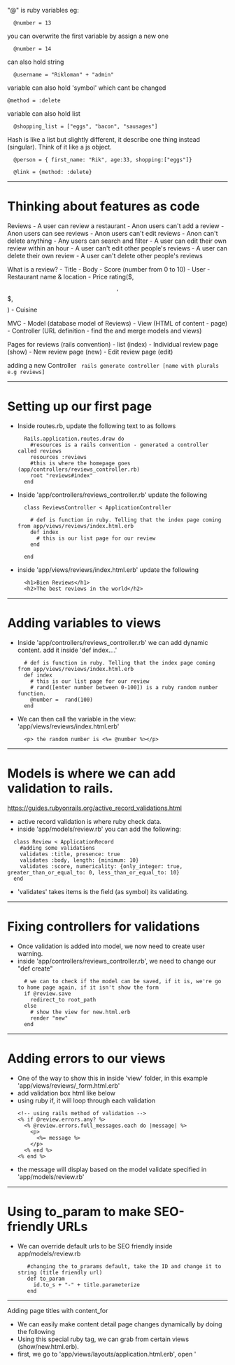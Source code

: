 "@" is ruby variables eg:
  ```
    @number = 13
  ```
  you can overwrite the first variable by assign a new one

  ```
    @number = 14
  ```
  can also hold string

  ```
    @username = "Rikloman" + "admin"
  ```

  variable can also hold 'symbol' which cant be changed

  ```
  @method = :delete
  ```

  variable can also hold list

  ```
    @shopping_list = ["eggs", "bacon", "sausages"]
  ```

Hash is like a list but slightly different, it describe one thing instead (singular). Think of it like a js object.

  ```
    @person = { first_name: "Rik", age:33, shopping:["eggs"]}
  ```
  ```
    @link = {method: :delete}
  ```

--------------------------------------------------------------------------------

# Thinking about features as code

  Reviews
    - A user can review a restaurant
    - Anon users can't add a review
    - Anon users can see reviews
    - Anon users can't edit reviews
    - Anon can't delete anything
    - Any users can search and filter
    - A user can edit their own review within an hour
    - A user can't edit other people's reviews
    - A user can delete their own review
    - A user can't delete other people's reviews

  What is a review?
    - Title
    - Body
    - Score (number from 0 to 10)
    - User
    - Restaurant name & location
    - Price rating($, $$, $$$, $$$$)
    - Cuisine

  MVC
    - Model (database model of Reviews)
    - View (HTML of content - page)
    - Controller (URL definition - find the and merge models and views)

  Pages for reviews (rails convention)
    - list (index)
    - Individual review page (show)
    - New review page (new)
    - Edit review page (edit)

  adding a new Controller
  ``` rails generate controller [name with plurals e.g reviews]```

--------------------------------------------------------------------------------

# Setting up our first page

  - Inside routes.rb, update the following text to as follows
    ```
      Rails.application.routes.draw do
        #resources is a rails convention - generated a controller called reviews
        resources :reviews
        #this is where the homepage goes (app/controllers/reviews_controller.rb)
        root "reviews#index"
      end
    ```
  - Inside 'app/controllers/reviews_controller.rb' update the following
    ```
      class ReviewsController < ApplicationController

        # def is function in ruby. Telling that the index page coming from app/views/reviews/index.html.erb
        def index
          # this is our list page for our review
        end

      end
    ```
  - inside 'app/views/reviews/index.html.erb' update the following
    ```
      <h1>Bien Reviews</h1>
      <h2>The best reviews in the world</h2>

    ```
--------------------------------------------------------------------------------
# Adding variables to views

  - Inside 'app/controllers/reviews_controller.rb' we can add dynamic content. add it inside 'def index....'
    ```
      # def is function in ruby. Telling that the index page coming from app/views/reviews/index.html.erb
      def index
        # this is our list page for our review
        # rand([enter number between 0-100]) is a ruby random number function.
        @number =  rand(100)
      end
    ```
  - We can then call the variable in the view: 'app/views/reviews/index.html.erb'
    ```
      <p> the random number is <%= @number %></p>
    ```

--------------------------------------------------------------------------------

# Models is where we can add validation to rails.
https://guides.rubyonrails.org/active_record_validations.html

 - active record validation is where ruby check data.
 - inside 'app/models/review.rb' you can add the following:

 ```
   class Review < ApplicationRecord
     #adding some validations
     validates :title, presence: true
     validates :body, length: {minimum: 10}
     validates :score, numericality: {only_integer: true, greater_than_or_equal_to: 0, less_than_or_equal_to: 10}
   end
 ```
 - 'validates' takes items is the field (as symbol) its validating.


--------------------------------------------------------------------------------

# Fixing controllers for validations

 - Once validation is added into model, we now need to create user warning.
 - inside 'app/controllers/reviews_controller.rb', we need to change our "def create"
    ```
      # we can to check if the model can be saved, if it is, we're go to home page again, if it isn't show the form
      if @review.save
        redirect_to root_path
      else
        # show the view for new.html.erb
        render "new"
      end
    ```

--------------------------------------------------------------------------------

# Adding errors to our views

  - One of the way to show this in inside 'view' folder, in this example 'app/views/reviews/_form.html.erb'
  - add validation box html like below
  - using ruby if, it will loop through each validation
    ```
    <!-- using rails method of validation -->
    <% if @review.errors.any? %>
      <% @review.errors.full_messages.each do |message| %>
        <p>
          <%= message %>
        </p>
      <% end %>
    <% end %>
    ```
  - the message will display based on the model validate specified in 'app/models/review.rb'

--------------------------------------------------------------------------------

# Using to_param to make SEO-friendly URLs

 - We can override default urls to be SEO friendly inside app/models/review.rb
   ```
      #changing the to_prarams default, take the ID and change it to string (title friendly url)
      def to_param
        id.to_s + "-" + title.parameterize
      end
   ```

--------------------------------------------------------------------------------

Adding page titles with content_for

  - We can easily make content detail page changes dynamically by doing the following
  - Using this special ruby tag, we can grab from certain views (show/new.html.erb).
  - first, we go to 'app/views/layouts/application.html.erb', open '<title>' since this shows everywhere on the site
    ```
      <title> <%= content_for :page_title %> - SuperhiBien </title>
    ```
  - Now create a 'ruby symbol' inside 'app/views/reviews/show.html.erb' (top of the page)
    ```
      <!-- Define it here, so this will print out on the application.html.erb -->
      <% content_for :page_title, @review.title %>
    ```
  - for views that might have a variable to put, we can do the following app/views/reviews/new.html.erb
    ```
      <!-- dont print out coz we going to print elsewhere -->
      <% content_for :page_title, "Add a new review" %>
    ```

--------------------------------------------------------------------------------

Adding new database fields with migrations
https://edgeguides.rubyonrails.org/active_record_migrations.html

 - We can find out what's in our database by 'db/schema.rb'
 - Remember DO NOT EDIT this.
 - What we should do instead is add a migration, located inside 'db/migrate'
 - so go to command and run the following
   ```
     rails generate migration [name of migration] i.e add_new_info_to_review
   ```
 - it will then generate another db file, inside it we add the following code in between 'def change'
   ```
    def change
      add_column :reviews, :phone_number, :string
      add_column :reviews, :ambiance, :string
    end
   ```
  - So it will like as follow:
    add_column :[name of table], :[name of field], :[type of field]

  - Remember to always double check and save. Its easier than having to re-do the whole process
  - Once ok, go back to the terminal and run
    ```
      rails db:migrate
    ```
  - To double check whether the migration is successful, you can go to 'db/schema.rb', it should just update itself

  - You can now add validation model inside 'review.rb' and view 'app/views/reviews/_form.html.erb'

  - also dont forget to update controller 'app/controllers/reviews_controller.rb'
    ```
      # creating a new function that will hold templated function
      def form_params
        params.require(:review).permit(:title, :restaurant, :body, :score, :ambiance)
      end
    ```
  - in order to display the new fields in detail view, dont forget to update here too: 'app/views/reviews/show.html.erb'

--------------------------------------------------------------------------------

How to add filter params

  - Inside 'app/controllers/reviews_controller.rb' you can filter by using query parameter in the url

    ```
      # def is function in ruby. Telling that the index page coming from app/views/reviews/index.html.erb
      def index
        # this is our list page for our review
        # variable is @.
        # creating a filter variable for price
        @price = params[:price]
        #creating a filter variable for cuisine
        @cuisine = params[:cuisine]

        #filtering properly by get all the reviews "Review" model from the database
        #creating new review variable as ruby list[]
        #@reviews = ["The Smile", "Baby Bo's", "Chipotle", "nandos"]
        @reviews = Review.all

        # filtering by price. this will toggle on/off depend when it has filter
        if @price.present?
          #take all of the review we have and replace the original review with filtered ones
          # find the value of the price in db that matches the param above
          @reviews = @reviews.where(price: @price)
        end

        #filter by cuisine
        if @cuisine.present?
          @reviews = @reviews.where(cuisine: @cuisine)
        end
      end

    ```
    - we can now set some links in rails that acts as a filter, add it inside 'app/views/reviews/index.html.erb'
      ```
        <!-- adding links that matches price based on query params (controller) -->
        <nav class="filters">
          <%= link_to "All prices", root_path %>
          <%= link_to "$", root_path(price: 1) %>
          <%= link_to "$$", root_path(price: 2) %>
          <%= link_to "$$$", root_path(price: 3) %>
        </nav>
      ```
    - Be sure to change the type of input field on the _form.html.erb to radio button for effective use. NOTE did a db migration where we change "price" from an interger to a number - slightly different than this tuts.
      ```
      <!-- adding links that matches price based on query params (controller) -->
      <nav class="filters">
        <%= link_to "All Restaurant", root_path %>
        <%= link_to "Cheap", root_path(price: "Cheap") %>
        <%= link_to "Reasonable", root_path(price: "Reasonable") %>
        <%= link_to "Pricey", root_path(price: "Pricey") %>

        <%= link_to "American", root_path(cuisine: "American") %>
        <%= link_to "Comfort", root_path(cuisine: "Comfort") %>
        <%= link_to "Fusion", root_path(cuisine: "Fusion") %>
      </nav>
      ```
    - radio button ruby helper in _form.html.erb
      ```
        <p>
          <%= f.label :price %>
          <%= f.radio_button :price, "Cheap" %> Cheap<br />
          <%= f.radio_button :price, "Reasonable" %> Reasonable<br />
          <%= f.radio_button :price, "Pricey" %> Pricey<br />
        </p>
      ```
    - To merge the two filter together, we can just add another param like so
      ```
        ...
          <!-- will loop through and filter both queries. @cuisine refers from the controller defined in the code -->
          <%= link_to "Cheap", root_path(price: "Cheap", cuisine: @cuisine) %>
        ...
          <!--will loop through and filter both queries. @price refers from the controller defined in the code -->
          <%= link_to "American", root_path(cuisine: "American", price:@price) %>
      ```

--------------------------------------------------------------------------------

# Adding geolocation using the geocoder gem

  - We can install 3rd party  gems, as we're using rails/bundler we add this to our gemfile
    ```
      #add in our geocoding
      gem 'geocoder'
    ```
  - and run the following command prompt
    ```
      bundle install
    ```
  - Do database migration with the following attributes and then add these to our model
    ```
      rails generate migration add_location_to_reviews
    ```
  - inside of the new migration file, add in the following
    ```
      def change
        add_column :reviews, :address, :text
        add_column :reviews, :latitude, :float
        add_column :reviews, :longitude, :float
      end
    ```
  - So it will like as follow:
    add_column :[name of table], :[name of field], :[type of field]

  - once done, run ```rails db:migrate```
  - Now we need update our model 'app/models/review.rb'
    ```
      #from geocoder gems
      geocoded_by :address
      after_validation :geocode
    ```
  - now part of it to validate if address is entered
    ```
      ...
        #adding validation for our address, part of geocoder
        validates :address, presence: true
      ...
    ```

  - inside our 'app/views/reviews/_form.html.erb' we now need to add our fields
    ```
      <p>
        <%= f.label :address %>
        <%= f.text_field :address %>
      </p>
    ```
  - We now need to add it as part of our controller as well (at the bottom)
    ```
      # creating a new function that will hold templated function
      def form_params
        params.require(:review).permit(:title, :restaurant, :body, :score, :ambiance, :cuisine, :price, :address)
      end
    ```

--------------------------------------------------------------------------------

# Filtering by location

  - using geocoder gem, we will ad the filter in our query params (similar to the cuisine and price filters).

  - inside 'app/controllers/reviews_controller.rb' add the following (at the top of def index..)
    ```
      ...
        # adding location filter using geocoder
        @location = params[:location]
      ...

    ```
    - after cuisine function add the following
      ```
      ...
        #search near the location
        if @location.present?
          # .near is what geo location given to us - see docs
          @reviews = @reviews.near(@location)
        end
        ...
      ```

    - full code below
      ```
        # def is function in ruby. Telling that the index page coming from app/views/reviews/index.html.erb
        def index
          # this is our list page for our review
          # variable is @.
          # creating a filter variable for price
          @price = params[:price]
          #creating a filter variable for cuisine
          @cuisine = params[:cuisine]
          # adding location filter using geocoder
          @location = params[:location]

          #filtering properly by get all the reviews "Review" model from the database
          #creating new review variable as ruby list[]
          #@reviews = ["The Smile", "Baby Bo's", "Chipotle", "nandos"]
          @reviews = Review.all

          # filtering by price. this will toggle on/off depend when it has filter
          if @price.present?
            #take all of the review we have and replace the original review with filtered ones
            # find the value of the price in db that matches the param above
            @reviews = @reviews.where(price: @price)
          end

          #filter by cuisine
          if @cuisine.present?
            @reviews = @reviews.where(cuisine: @cuisine)
          end
          #search near the location
          if @location.present?
            # .near is what geo lcation given to us - see docs
            @reviews = @reviews.near(@location)
          end

        end
      ```


--------------------------------------------------------------------------------

# Adding a search location form

  - Submit search query by add in our own form without ruby helper, inside 'app/views/reviews/index.html.erb'
      ```
        <!-- search location -->
        <form action="/">
          <input type="text" name="location" placeholder="search location...." value="<%= @location %>">
          <!-- adding some hidden fields for cuisine and price filtering -->
          <input type="hidden" name="price" value="<%= @price %>">
          <input type="hidden" name="cuisine" value="<%= @cuisine %>">
        </form>
      ```
    - we now need to slightly update our two additional filter to add the location params
        ```
        ...
          <!-- will loop through and filter both queries. @cuisine refers from the controller defined in the code -->
          <%= link_to "Cheap", root_path(price: "Cheap", cuisine:@cuisine, location: @location) %>
        ...
        ```
        ```
        ...
          <!--will loop through and filter both queries. @price refers from the controller defined in the code -->
          <%= link_to "American", root_path(cuisine: "American", price:@price, location: @location) ) %>
        ...
        ```

--------------------------------------------------------------------------------

# Making our forms simple using simple_form

  - simple_form is a ruby gem that is easy to create ruby form: https://github.com/plataformatec/simple_form

  - Inside gemfile add the following
      ```
        gem 'simple_form'
      ```
  - run the command
      ```
        bundle install
      ```
  - run the generator
    ```
      rails generate simple_form:install
    ```
  - We can now use simple form in our app 'app/views/reviews/_form.html.erb'. We can now reduce the code, replace with the following
    ```
      <%= simple_form_for @review do |f| %>
        <%= f.input :title %>
        <%= f.input :restaurant %>
        <%= f.input :address %>
        <%= f.input :body %>
        <%= f.input :cuisine %>
        <%= f.input :ambiance %>
        <%= f.input :score %>
        <%= f.radio_button :price, "Cheap" %> Cheap<br />
        <%= f.radio_button :price, "Reasonable" %> Reasonable<br />
        <%= f.radio_button :price, "Pricey" %> Pricey<br />

        <%= f.button :submit %>
      <% end %>
    ```
    NOTE: old reference using ruby ifs
    ```
      <!-- using rails method of validation
      <% if @review.errors.any? %>
        <div class="errors">
          <% @review.errors.full_messages.each do |message| %>
            <p>
              <%= message %>
            </p>
          <% end %>
        </div>
      <% end %>
      <!-- using rails method of validation -->
    ```

--------------------------------------------------------------------------------

# Highlighting our links with active_link_to

  - Using 'active_link_to' gem to help improve ux when user click on links
  - Otherwise, we'll have to use alot of ifs statement
      ```
        gem 'active_link_to'
      ```
  - and run ``` bundle install```

  - make sure you'll have added css class first

  - then inside filter 'app/views/reviews/index.html.erb' change all 'link_to' => 'active_link_to'
      ```
        <%= active_link_to ... %>
      ```
  - We'll now need to add some filter as all of our link on the current page.
      ```
        ... , active: { price: "Cheap"} %>
      ```

  - for "all restaurant" we need to tweak this since we're always on the root_path, so add additional filter so that it will not highlights all the time only when the following params are nil
    ```
      <%= active_link_to "All Restaurants", root_path, active: { price: nil, cuisine: nil, location: nil} %>
    ```

--------------------------------------------------------------------------------

# Adding the Comment model

  - Creating a comment feature, this will a new model which has one-to-many relationship. i.e One review with many comments

  - in the command, run the following
    ```
      rails generate model Comment body:text review:belongs_to
    ```
  - Remember model will always be singular and capital at the begining. ``` rails generate [name of model] [name of columnn: type of data] [relationship to which model:belong_to]

  - It will now add all all of the comments and also the code for the model

  - Once we've checked the details in 'db/migrate' we can run `rails db:migrate`

  - The next thing we'll do is to connect both models 'app/models/comment.rb' & 'app/models/review.rb'

  - Inside 'app/models/review.rb' is let it know it has potential multiple comments (top of the page)
      ```
        # add an association that has 1-to-many relationship
        has_many :comments
      ```
  - we'll now go 'app/models/comment.rb' and add one extra line (validation)
      ```
        # adding validation for the body no empty comments
        validates :body, presence: true
      ```

--------------------------------------------------------------------------------

# Creating a comments controller

  - Create a comment controller where user can add comments, we generate a new controller
      ```
        rails generate controller comments
      ```
  - remember the name will be plurals with no caps ``` rails generate [name of controller]
  - The next thing we're going to fix is url for the comment to be added. Inside 'config/routes.rb'
      ```
        resources :reviews do
          # tie comments as part of reviews
          resources :comments
        end
      ```
  - the next thing we'll do add a comment form inside reviews "views" 'app/views/reviews/show.html.erb'
      ```
        <h3>Add a comment</h3>
        <!--This is how we tie comments inside review [(take from @variable), (make latest from Model)] -->
        <%= simple_form_for [@review, Comment.new] do |f| %>
          <!-- This is where the form goes -->
          <%= f.input :body %>
          <%= f.button :submit, "Add comment" %>
        <% end %>
      ```
  - Next, we'll need to add 'create' action to the commentController in 'app/controllers/comments_controller.rb'
      ```
        #take the body that we pass through and find the review
        def create
          # find the review based on resources set in config/routes.rb
          @review = Review.find(params[:review_id])
          #make a brand new comments using form params and only take the body based on @review
          @comment = @review.comments.new(params.require(:comment).permit(:body))
          #save the new comment
          @comment.save
          # redirect back show page
          redirect_to review_path(@review)
        end
      ```
--------------------------------------------------------------------------------

# Letting our users comment on reviews

  - inside 'app/views/reviews/show.html.erb' we can show added comments as follow
      ```
        <h3>Comments</h3>
        <!-- loop through each comments by descending order |[name of action]| -->
        <% @review.comments.order("created_at desc").each do |comment| %>
          <div class="comment">
            <!-- simple_format is ruby helper -->
            <%= simple_format comment.body %>
            <!-- another ruby helper time_ago_in_words -->
            <p class="posted"> Posted at <%= time_ago_in_words comment.created_at %> ago</p>
          </div>
        <% end %>
      ```

--------------------------------------------------------------------------------

# Displaying how many comments in each reviews

  - inside 'app/views/reviews/index.html.erb' inside the loop, update the code to the following
      ```
        <!-- ruby for loop. within this area, repeat each @reviews items -->
        <% @reviews.each do |review| %>
          <div class="review">
            <!-- linking to corresponding reviews -->
            <%= link_to review_path(review) do %>
              <!-- grabbing the following inside each loop -->
              <h2><%= review.title %></h2>
              <p>
                <!-- ruby helper pluralize -->
                <%= review.cuisine %> - <%= pluralize review.comments.count, "comment" %>
              </p>
            <% end %>
          </div>
        <% end%>
      ```
      ```

--------------------------------------------------------------------------------

# Deploying our site using Heroku

- sign up for heroku (personal) account.
- make sure that heroku cli is installed as well as posgrestsql
- make sure you ``` heroku login ```
- once in, we need to swap our sqlite3 => postgrest. so we will update gemfile where we set sqlite3 for dev, posgrest for production 'Gemfile'
    ```
      # Use sqlite3 as the database for Active Record - only do sqlite3 in development mode
      group :development do
        gem 'sqlite3'
      end
      # when in production mode - we use posgrestsql for heroku
      group :production do
        gem 'pg'
      end
    ```
- run ``` bundle install ```

- Next, we need to specify heroku which version of ruby in app. check ``` ruby -v```  once command provide the reply, add it in gemfile
  ```
    # heroku which version of ruby
     ruby '2.4.1'
  ```
- since we will deploy on heroku via git, make sure we commit any changes on project/branch

- once code is committed, we now log back in to heroku via terminal
    ```
      heroku create
    ```
- once entered, it will provide the url
- now we need to push our code to heroku
    ```
      git push heroku master
    ```

- once its deployed, we now need to set up our database for heroku (posgrest), the way we talk is like below
    ```
      heroku run rails db:migrate
    ```

- the site should be up and running

--------------------------------------------------------------------------------

# User login set up

  - User sign up
  - User log in
  - Showing that we're logged in
  - User log ot
  - Hooking up reviews and comments
  - Authorization
  - bookmarking / favourting

  - In this app, we will need to create user association within our existing models: Review and comment.
      - Review (one[has_many]) => Comment (many [belongs_to])
      - User(one) => Review (many) => Comment (many)
      - So we need to update this in our code

--------------------------------------------------------------------------------

  - What is a user model
    - Username (unique, required)
    - Email (unique, required)
    - Password_digest
    - real_name

  - We will be using ```gem 'bcrypt'``` as our password. This is already in our gem file so all we need to do is run bundle install

--------------------------------------------------------------------------------

# The User model

    - in command prompt do the following:
      ```
        rails generate model User username:string email:string password_digest:string real_name:string
      ```
    - Remember model will always be singular and capital at the begining. ``` rails generate [name of model] [name of columnn: type of data] [relationship to which model:belong_to]
    - once we've checked and see all of the information are correct, we can then sync it to database by running the following
      ```
        rails db:migrate
      ```
    -  Keep the typo in there, then run rails
        ```
          db:rollback
        ```
      which will move the migration back one step to before you ran it, fix the typo again, then run rails db:migrate to re-run the migration again but with the fix

    - Next in our user model 'app/models/user.rb'  we need to set secure password like the following:
        ```
          # add secure data
          has_secure_password
          # make sure there's field entered and unique
          validates :username, presence: true, uniqueness: true
          validates :email, presence: true, uniqueness: true
        ```

--------------------------------------------------------------------------------

# Adding our users controller

  - The next thing we need to do is create sign up flow (user controller).
    - Index
    - Show
    - New (sign up flow)
    - Create (sign up flow)

  - so in the command line run the following
      ```
        rails generate controller users
      ```
  - remember the name will be plurals with no caps ``` rails generate [name of controller] ```

  - once this is generated, we now need to add routes for user to go to. inside 'config/routes.rb'
      ```
        #sign up path
        resources :users
      ```
  - once route is defined, we go back to 'app/controllers/users_controller.rbb' and create the following
    ```
      # form for adding new user
      def new
        # this new user will be defined in our form
        @user = User.new

      end

    ```
  - we then go inside our 'app/views/users' and create a new.html.erb.
  - We can now start adding form fields in this file
    ```
      <!-- this is a new form for @user added in controller. The text between the |[name of variable]| characters are the new variable in view folder  -->
      <%= simple_form_for @user do |f| %>
        <%= f.input :username %>
        <%= f.input :email %>

        <%= f.button :submit, 'Sign up' %>
      <% end %>
    ```
  - based on has_secure_password, we need to the following
    ```
      <%= f.input :password %>
      <%= f.input :password_confirmation %>
    ```

--------------------------------------------------------------------------------

# Creating users

  - We need to now define the create controller in our  'app/controllers/users_controller.rb'
    ```
      #creating a new user on sign up
      def create
        #take the params from the form
        #create a new user,
        @user = User.new(form_params)
        #if valid saves, go to list users page
        if @user.save
          redirect_to users_path
        else
        # if not, see form with errors
          render "new"
        end
      end


      #creating a seperate function
      def form_params
        #take the following fields - to prevent security problems
        params.require(:user).permit(:username, :email, :password, :password_confirmation)
      end
    ```
--------------------------------------------------------------------------------

# Listing all users

  - To create a list of all users, do the following
    ```
      #creating all of users
      def index
        @users = User.all
      end
    ```
  - Dont forget, to then add the index view 'app/views/users/index.html.erb'
    ```
      <!-- loop all all users -->
      <% @users.each do |user| %>
        <p>
          <%= user.username %> (<%= user.email %>)
        </p>

      <% end %>
    ```
--------------------------------------------------------------------------------

# Implementing sessions

 - session stays with you through different page views. So for logged in user, we will one one session each time. We will add a session controller that will show:
   - form(new action),
   - create,
   - destroy.

 - sessions itself is built onto rails, therefore we dont need any model. So with this, we can go to View  & Controller.

 - so in the command line run the following
     ```
       rails generate controller sessions
     ```
 - remember the name will be plurals with no caps ``` rails generate [name of controller] ```

 - we do not need to worry about migration for this one.

 - The next thing we'll need to do is create the url first, inside 'config/routes.rb'
    ```
      #the session url is not reliant on anything, its a completely different flow so we do the following
      resources :sessions
    ```

 - inside the new controller app/controllers/sessions_controller.rb, we'll do the following:
    ```
      #this is where the logged in user will be directed to
      def new
        #login form
      end

      def create
        #actually try and log in
      end

      def destroy
        #log us out
      end
    ```
    - the next this we'll do is to create the following views 'app/views/sessions/new.html.erb' and add a simpleform
     ```
     <!-- this is a placeholder for session so URL will be use in the POST method-->
     <%= simple_form_for :session, url: sessions_path do |f| %>
       <%= f.input :username %>
       <%= f.input :password %>

       <%= f.button :submit, "log in" %>
    ```

    - the next this after the form is created, we need to define 'def create' in the controller so that we tell rails what to do.

      ```
        #actually try and log in
        def create

          #take the data entered and see if it matches with existing users
          @form_data = params.require(:session)
          #pull out the username and password form the form data (from object data)
          @username = form_data[:username]
          @password = form_data[:password]

          #lets check the user is who they say they are (checking username and match it with the password stored)
          @user = User.find_by(username: @username).try(:authenticate, @password)

          if @user
            #if user is present, redirect to home page
            redirect_to root_path
          else
            #if not, show the form again with error (preloaded via simple_form)
            render "new"
          end

        end
      ```
      ```
--------------------------------------------------------------------------------

# Adding a session on login

  - We now need to 'hold' the user as they navigate through the website. Inside 'app/controllers/sessions_controller.rb' we need to add the following

  - session is like hash similar to '[:username]' '[:password]'
    ```
      if @user
        # we also want to 'store' the user id as they navigate around the website
        session[:user_id] = @user.id
        #if user is present, redirect to home page
        redirect_to root_path
      else
        #if not, show the form again with error (preloaded via simple_form)
        render "new"
      end
    ```
  - The next thing we want to do, we can add user identification in our 'app/views/layouts/application.html.erb'
    ```
      <nav>
        <!-- user identification via "session" -->
        User ID: <%= session[:user_id] %>
        <!-- rails built-in helpers to link within site -->
        <%= link_to "Add a review", new_review_path %>
      </nav>
    ```
--------------------------------------------------------------------------------

# Adding a session on signup

  - We also need to do the same for sign up, inside the 'app/controllers/users_controller.rb' we can add the following after user is saved
    ```
      if @user.save
        # add in 'session' after user signed up
        session[:user_id] = @user.id
        redirect_to users_path

      else
    ```

--------------------------------------------------------------------------------

# Adding sign up and log in links

  - we can now add conditions based on sessions. in this case, we can show sign up and log in if there's no session present, we need to modify the following inside 'app/views/layouts/application.html.erb'

    ```
      <nav>
        <!-- if statement to see if user has session -->
        <% if session[:user_id].present? %>
          <!-- rails built-in helpers to link within site -->
          <!-- user identification via "session" -->
          User ID: <%= session[:user_id] %>
          <%= link_to "Add a review", new_review_path %>
        <% else %>
          <!-- if not signed up/login show the links -->
          <%= link_to "Sign up", new_user_path %>
          <%= link_to "Log in", new_session_path %>
        <% end %>
      </nav>

    ```
--------------------------------------------------------------------------------

# Singular resources and log out

  - We can easily change session to handle only one at a time. inside 'config/routes.rb', change the following:
    ```
      #the session url is not reliant on anything, its a completely different flow so we do the following
      resource :session
    ```
  - now inside 'app/views/layouts/application.html.erb' we add a link in the nav
    ```
      ...
        <!-- remove session with method "delet" -->
        <%= link_to "Log out", session_path, method: :delete  %>
      ...
    ```
  - Do not forget to also update the log in to a singular session like below 'app/views/sessions/new.html.erb':
    ```
      ...
        <%= simple_form_for :session, url: session_path do |f| %>
      ...
    ```
  - We now need to complete the log out functionality, we go to 'app/controllers/sessions_controller.rb'
    ```
      def destroy
        #log us out by remove the session completely
        #this is built into rails helper, control within rails itself
        reset_session
        #take them to login page
        redirect_to new_session_path
      end
    ```
--------------------------------------------------------------------------------

# The application controller

  - 'app/controllers/application_controller.rb' sits above every other controllers. this means its their 'boss' i.e it controls every other controller what to do.

  - So we can use some code everywhere on the site by add it in the application_controller. We do this by creating function like below:
    ```
      #before any page loads find current_user
      #this is built into rails - action is an index, show, view, update and destroy
      before_action :find_current_user

      #creating function to find current user
      def find_current_user
        # adding if to prevent rails from checking user when logged out
        if session[:user_id].present?
          #save to a variable
          @current_user = User.find(session:[:user_id]);
        else
          @current_user = nill
        end
      end
    ```
  - adding function to check login status to prevent user from performing logged in function like adding review .etc
    ```
      #check login status
      def login_status
        #see if user id present
        if session[:user_id].present?
          #all good
        else
          #take them to login page
          redirect_to new_session_path
        end
      end
    ```

  - We can update our 'app/controllers/reviews_controller.rb' to check if user logged in
    ```
      # check if logged in from application_controller function. we can also add exceptions after commas exept[(:action), :action)]
      before_action :login_status, except: [:index, :show]
    ```

  - we can now go inside the 'app/views/layouts/application.html.erb' and identify the current user like so:
    ```
      ...
        <!-- user identification via "session" -->
        <%= @current_user.username %>
      ...
    ```

  - final tweaks to the site
    ```
      #before any page loads find current_user
      #this is built into rails - action is an index, show, view, update and destroy
      before_action :find_current_user
      # add in the method to use in views
      helper_method :is_logged_in?

      #creating function to find current user
      def find_current_user
        # adding if to prevent rails from checking user when logged out
        if is_logged_in?
          #save to a variable
          @current_user = User.find(session[:user_id]);
        else
          @current_user = nill
        end
      end

      #check login status
      def login_status
        #see if user id present
        unless is_logged_in?
          #take them to login page
          redirect_to new_session_path
        end
      end

      #is this person logged in
      def is_logged_in?
        session[:user_id].present?
      end
    ```
--------------------------------------------------------------------------------

# Updating our previous models

  - we now need to tweak our database (model) so that each comment and review to have user id.
  - In our command prompt we're going to make a new migration as we're changing the database
      ```
        rails generate migration hook_up_comments_reviews_to_users
      ```
    remember its: rails generate migration [name of migration]

  - we now need to make two changes in the new generated migration file
    ```
      def change
        add_column :reviews, :user_id, :integer
        add_column :comments, :user_id, :integer
      end
    ```

  - once the spelling is correct, we'll then run migration
    ```
      rails db:migrate
    ```
  - once done, we now need to tell the models that we hooked up a certain way. first for 'app/models/user.rb'
    ```
      #user updating model hook up
      has_many :reviews
      has_many :comments
    ```
  - now, go to our review 'app/models/review.rb'
    ```
      add an association to user
      belongs_to :user
    ```
  - remember this is always singular

  - also lastly in our 'app/models/comment.rb'
    ```
      belongs_to :user
    ```
--------------------------------------------------------------------------------

# Adding users to controllers

  - since we've already got most of the code in our ApplicationController, we just need to update on a few things.

  - inside 'app/controllers/reviews_controller.rb' we're going to add in in the create function inside the model
    ```
      # and then associate it with a user
      @review.user = @current_user
    ```

  - We do the same thing for our comment user 'app/controllers/comments_controller.rb'
      ```
        #before we save the comment
        @comment.user = @current_user
      ```

  - we can now showcase the user posted comments 'app/views/reviews/show.html.erb'
    ```
      <!-- adding user posted -->
      <p class="posted">
        Posted by
        <% if comment.user.present? %>
          <%= link_to  comment.user.username, user_path(comment.user) %>
        <% else %>
          anontmous
        <% end %>

      </p>
    ```

--------------------------------------------------------------------------------

# Creating a user profile page

  - we will create a user profile so that user can click through the profile page, inside 'app/controllers/users_controller.rb' we will create a 'show' function
    ```
      #creating the user profile page
      def show
        @user = User.find_by(username: params[:id])
      end
    ```
  - we now need to create a show page in the views app/views/users/show.html.erb. we'll use @user
    ```
      <h2>
        <%= @user.username %>
      </h2>
      <p>
        Their email is <%= @user.email %>
      </p>
    ```
  - we can update the url by changing the params in our model
    ```
      # creating the url for user profile, overidding the default 'app/models/user.rb'
      def to_param
        username
      end
    ```

--------------------------------------------------------------------------------

# Removing actions

  - we can create an if to only let particular user to edit/remove reviews. inside 'app/views/reviews/show.html.erb'
    ```
      <!-- if statement validation if you're the posted reviewer -->
      <% if @review.user == @current_user %>
        <div class="actions">
          <!--adding button to edit current review -->
          <%= link_to "Edit this review", edit_review_path(@review) %>
          <!-- adding the button that will delete with confirmation  -->
          <%= link_to "Delete this review", review_path(@review), method: :delete, data: {confirm: "Are you sure?"}  %>
        </div>
      <% end %>
    ```
  - we also need to authorise a user so that they can't edit via typing in the url path. inside 'app/controllers/reviews_controller.rb' change inside the edit/destroy function

    ```
      #adding new function to edit review
      def edit
        #find the individual review to edit
        @review = Review.find(params[:id])
        # make sure non posted user can edit without the url (!= is not)
        if @review. user != @current_user
          # take it back to homepage
          redirect_to root_path
        end
      end
    ```
  - we also need to stop hackers from destroying the entry, inside the destroy function
      ```
        # check if user is current poster
        if @review.user == @current_user
          #destroy it
            @review.destroy
        end
      ```
  - we also do this for update function too
    ```
      # adding new function to update the editted review
      def update
        #find the individual review
        @review = Review.find(params[:id])

        #check to see if you're the poster
        if @review.user != @current_user
          #take it back to homepage
          redirect_to root_path
        else
          #update the new info from the form - update with new info from the form
          if @review.update(form_params)
            #redirect to individual show page
            redirect_to review_path(@review)
          else
            # using this it will render any validation to the main edit page
            render "edit"
          end
        end
      end
    ```

--------------------------------------------------------------------------------

#  The bookmark model

  - Creating the bookmark model which is going to be similar process. In the command prompt
    ```
      rails generate model Bookmark review:belongs_to user:belongs_to
    ```
  - Remember model will always be singular and capital at the begining. ``` rails generate [name of model] [name of columnn: type of data] [relationship to which model:belong_to]

  - Always check the migration once we can run ``` rails db:migrate ```

  - once done, the next thing we're going to do is link up bookmark => users and reviews

  - in the 'app/models/review.rb' and 'app/models/user.rb' we need to add the following
    ```
      # add an association that has 1-to-many relationship
      has_many :bookmarks
    ```
  - the last thing we need to do in 'app/models/bookmark.rb'
    ```
      #making it unique per user per review by adding scope { scope: [type of model]}
      validates :review, uniqueness: {scope: :user}
    ```

--------------------------------------------------------------------------------

#  Creating bookmarks

  - The next thing we'll do generate the model

  - so in the command line run the following
      ```
        rails generate controller bookmarks
      ```
  - remember the name will be plurals with no caps ``` rails generate [name of controller] ```

  - now, we'll need to specify the url 'config/routes.rb'
    ```
      resources :reviews do
        # tie comments as part of reviews
        resources :comments
        #bookmark going to be in comments and review. One per user therefore singular
        resource :bookmark

      end
    ```
  - by looking at the review_bookmark, we'll be focusing on POST and DELETE methods.

  - We're going to specify where we can 'bookmark' the 'app/views/reviews/show.html.erb'
    ```
      <!-- adding bookmark only if youre logged in -->
      <% if is_logged_in? %>
        <!-- linking which bookmark to linked to (review) -->
        <p>
          <%= link_to "Bookmark", review_bookmark_path(@review), method: :post %>
        </p>

      <% end %>
    ```
  - we now need to add the POST bookmark method controller 'app/controllers/bookmarks_controller.rb'
    ```
      # this bookmark feature is only for logged in user (in ApplicationController)
      before_action :check_login

      #creating bookmark function
      def create
        #find the review we're bookmarking
        @review = Review.find(params[:review_id])
        #create bookmark based on the id review
        @bookmark = @review.bookmarks.new
        #attach user to the bookmark
        @bookmark.user = @current_user
        #save it
        @bookmark.save
        #redirect to review page
        redirect_to review_path(@review)
      end
      ```
--------------------------------------------------------------------------------

# Un-bookmarking

  - we can add conditional if statement that will look at all current users and set conditions
    ```
      <!-- adding bookmark only if youre logged in -->
      <% if is_logged_in? %>
        <!-- linking which bookmark to linked to (review) -->
        <p>
          <!-- This if statment will produce an array of all users that currently bookmarked  -->
          <% if @review.bookmarks.where(user: @current_user).any? %>
            <!-- if current user bookmarked this already, can unbookmark -->
            Unbookmark
          <% else %>
            <!-- the produced array, user hasn't bookmark this already, can bookmark -->
            <%= link_to "Bookmark", review_bookmark_path(@review), method: :post %>
          <% end %>

        </p>

      <% end %>
    ```
  - we can then do the DELETE methods in the url, we update the link like so (update the bit above):
    ```
      <!-- if current user bookmarked this already, can unbookmark -->
      <%= link_to "Unbookmark", review_bookmark_path(@review), method: :delete %>
    ```
  - We now need to set the "destroy" function in our controller 'app/controllers/bookmarks_controller.rb'
    ```
      #creating the unbookmark function
      def destroy
        # find the bookmark from user
        @review = Review.find(params[:review_id])
        #unbookmark the item from particular user - see show.html.erb
        @review.bookmarks.where(user: @current_user).delete_all

        #redirect to review page
        redirect_to review_path(@review)
      end
    ```

--------------------------------------------------------------------------------

# Listing all bookmarks

  - we can list out all of the user bookmarked reviews on the page. inside 'app/views/reviews/show.html.erb'
    ```
      <!-- Show all bookmarks -->
      <h3>Bookmarked by....</h3>
      <ul>
        <!-- using rails to loop through users -->
        <% @review.bookmarks.each do |bookmark| %>
          <!-- list -->
          <li>
            <%= bookmark.user.username %>
          </li>
        <% end %>
      </ul>
    ```

--------------------------------------------------------------------------------

# Updating Heroku

 - once you want to sync latest work, you first need to push our latest work to remote git repo, before we can update heroku.

 -  Once this is updated in the remote git, we can update it on heroku. we can check current URL by:
    ```
      heroku open
    ```

  - To send all of the code to heroku:
    ```
      git push heroku master
    ```
  - it will start compling and push it to heroku.

  - once this is done, we must remember to update our database
    ```
      heroku run rails db:migrate
    ```

--------------------------------------------------------------------------------

# Editing within an hour only

  - To limit "one hour" posting, we can use in our project
    ```
      t.datetime "created_at"
      t.datetime "updated_at"
    ```
  - Using if statement we can set the following rules 'app/views/reviews/show.html.erb'
    ```
      <!-- if post less one hour ago - using rails helper -->
      <% if @review.created_at > 1.hour.ago %>
        <!--adding button to edit current review -->
        <%= link_to "Edit this review", edit_review_path(@review) %>
      <% end %>
    ```
  - The next thing that we need to do is remove the edit url after 1 hour in our controller 'app/controllers/reviews_controller.rb'. the 'edit' part in the controller
    ```
      #adding new function to edit review
      def edit
        #find the individual review to edit
        @review = Review.find(params[:id])
        # make sure non posted user can edit without the url (!= is not)
        if @review. user != @current_user      
          # take it back to homepage
          redirect_to root_path
          #adding else if statement to check if post less than one hour
        elsif @review.created_at < 1.hour.ago
          # take them to review page
          redirect_to review_path(@review)
        end
      end
    ```
--------------------------------------------------------------------------------

# File uploading with Carrierwave

  - we will be using Carrierwave gem to help us with image uploading. It is easier to set up. inside 'Gemfile'
    ```
      #adding Carrierwave for image uploading
      gem 'carrierwave', '~> 1.0'
    ```
  -  be sure to do ``` bundle install ```

  - Once installed, the next thing we want to do is run ``` rails generate uploader Photo```.
      ```
        rails generate uploader [name of product]
      ```
  - it will then generate 'app/uploaders/photo_uploader.rb'. This will now allow us to add photo to our site.

  - The next thing we want to do is add a string coloumn to our model, we can do the following
    ```
      rails generate migration add_photos_to_reviews
    ```
    This similar like below: rails generate migration [name of the migration]

  - Now we need to add string to our model inside the new migration file
    ```
      def change
        add_column :reviews, :photo, :string
      end
    ```
  - So it will like as follow:
    add_column :[name of table], :[name of field], :[type of field]

  - We can then sync the database up: ``` rails db:migrate ```

  - once this is done, we now need to mount the uploader to 'app/models/review.rb'
    ```
      mount_uploader :photo, PhotoUploader
    ```
  - notes: mount_uploader [what is the field to add it to], [class control- see "app/uploaders/photo_uploader.rb" class on the first line]

  - The next thing is to add the new field and allow in the paramater fields 'app/views/reviews/_form.html.erb'
    ```
      ...
        <%= f.input :photo %>
      ...
    ```
  - simple form should now change the input as photo upload.

  - We now want to allow it to add in our controller 'app/controllers/reviews_controller.rb'. Right down towards the bottom of the page is the thing that we allow which is: 'def form_params...'
    ```
      def form_params
        params.require(:review).permit(:title, :restaurant, :body, :score, :ambiance, :cuisine, :price, :address, :photo)
      end
    ```

  - to show uploaded photos, we need to now update 'app/views/reviews/show.html.erb'
    ```
      <!-- image photo uploaded -->
      <%= image_tag @review.photo %>
    ```

--------------------------------------------------------------------------------

# Image Resizing

 - We're using  Imagemagick as part of the carrierwave. Mac OS doesnt come with it installed, so we need to add it as so:
  ```
    brew install imagemagick
  ```
  - once installed, we need to add the following things in photo_uploader 'app/uploaders/photo_uploader.rb'. Uncomment the following
    ```
      include CarrierWave::MiniMagick
    ```
  - we want to make all image resize to fit like so:
    ```
      #making images resize to fit [width, height]
      process resize_to_fit: [1200, 800]
    ```
  - adding a version of image
    ```
      #adding a medium version
      version :medium do
        process resize_to_fill: [600,400]
      end

      #creating a thumbnail verion of image
      version :thumb do
        process resize_to_fill: [150,150]
      end
    ```

  - we then need to make sure we install MiniMagick gem since we're declaring it earlier 'Gemfile':
    ```
      gem 'mini_magick'
    ```

  - run the ```bundle install ```

  - once bundle installed, we then can choose a medium version of the image upload so display on 'app/views/reviews/show.html.erb':
    ```
      <!-- image photo uploaded -->
      <%= image_tag @review.photo.medium %>
    ```
  - can now start showing the images on the listing page 'app/views/reviews/index.html.erb'
    ```
      <!-- ruby for loop. within this area, repeat each @reviews items -->
      <% @reviews.each do |review| %>
        <div class="review">
          <!-- linking to corresponding reviews -->
          <%= link_to review_path(review) do %>
            <!-- grabbing the following inside each loop -->
            <!-- image photo uploaded -->
            <%= image_tag review.photo.thumb %>
            <h2><%= review.title %></h2>
            <p>
              <!-- ruby helper pluralize -->
              <%= review.cuisine %> - <%= pluralize review.comments.count, "comment" %>
            </p>
          <% end %>
        </div>
      <% end%>
    ```

--------------------------------------------------------------------------------

# Image Resizing

  - To provide better UX, we create placeholder image via carrierwave. Inside 'app/uploaders/photo_uploader.rb' scroll down and uncomment the following.
    ```
      # Provide a default URL as a default if there hasn't been a file uploaded:
      def default_url(*args)
      # For Rails 3.1+ asset pipeline compatibility:
      ActionController::Base.helpers.asset_path("fallback/" + [version_name, "default.png"].compact.join('_'))

      # "/images/fallback/" + [version_name, "default.png"].compact.join('_')
       end
    ```
  - add any fallback images inside this path 'app/assets/images/fallback'


--------------------------------------------------------------------------------

# Hosting images on Amazon Web Services

  - For production, we need to store images different from our heroku. We will use Amazon S3 with carrierwave.

  - we need to set up amazon details. Sign up to a new aws S3 service (faz_drkamisan@hotmail.com).

  - Security, Identity, & Compliance > IAM.

  - Set up a new user 'superhibein' and select Programmatic access.

  - Create a new group named 'superhibein' with AmazonS3FullAccess

  - Click next to review and it will provide access key ID and secret access key

  - navigate to the permission tab inside this project and set the following:
    ```
      Manage public access control lists (ACLs)

      Block new public ACLs and uploading public objects (Recommended)
      False
      Remove public access granted through public ACLs (Recommended)
      False
      Manage public bucket policies

      Block new public bucket policies (Recommended)
      True
      Block public and cross-account access if bucket has public policies (Recommended)
      False
    ```
  - The next thing install the gem so we can install complete the set up
      ```
        gem 'fog-aws'
      ```

  - once installed, we can do the following. Setup an the following file 'config/initializers/carrierwave.rb'
      ```
        CarrierWave.configure do |config|
          config.fog_provider = 'fog/aws'                        # required
          config.fog_credentials = {
            provider:              'AWS',                        # required
            aws_access_key_id:     'xxx',                        # required unless using use_iam_profile
            aws_secret_access_key: 'yyy',                        # required unless using use_iam_profile
          }
          config.fog_directory  = 'name_of_bucket'                                      # required
        end
    ```
    - the last thing we need to do is change the following 'app/uploaders/photo_uploader.rb'
      ```
        # Choose what kind of storage to use for this uploader:
        #storage :file
        storage :fog
      ```
    - restart the server again.

    - any new photo uploads will now go to the S3 bucket
